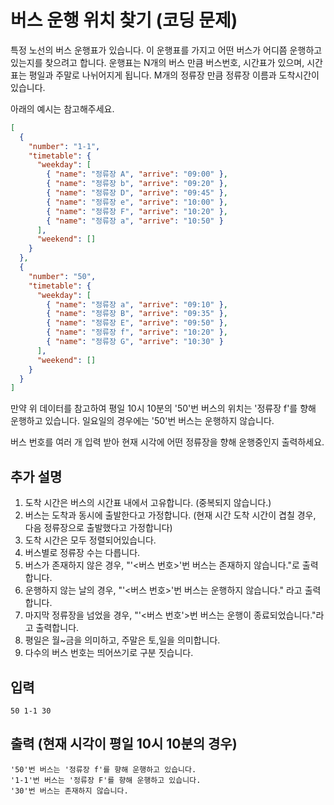 # 버스 운행 위치 찾기 (코딩 문제)

특정 노선의 버스 운행표가 있습니다. 이 운행표를 가지고 어떤 버스가 어디쯤 운행하고 있는지를 찾으려고 합니다.
운행표는 N개의 버스 만큼 버스번호, 시간표가 있으며, 시간표는 평일과 주말로 나뉘어지게 됩니다. M개의 정류장 만큼 정류장 이름과 도착시간이 있습니다.

아래의 예시는 참고해주세요.

```json
[
  {
    "number": "1-1",
    "timetable": {
      "weekday": [
        { "name": "정류장 A", "arrive": "09:00" },
        { "name": "정류장 b", "arrive": "09:20" },
        { "name": "정류장 D", "arrive": "09:45" },
        { "name": "정류장 e", "arrive": "10:00" },
        { "name": "정류장 F", "arrive": "10:20" },
        { "name": "정류장 a", "arrive": "10:50" }
      ],
      "weekend": []
    }
  },
  {
    "number": "50",
    "timetable": {
      "weekday": [
        { "name": "정류장 a", "arrive": "09:10" },
        { "name": "정류장 B", "arrive": "09:35" },
        { "name": "정류장 E", "arrive": "09:50" },
        { "name": "정류장 f", "arrive": "10:20" },
        { "name": "정류장 G", "arrive": "10:30" }
      ],
      "weekend": []
    }
  }
]
```

만약 위 데이터를 참고하여 평일 10시 10분의 '50'번 버스의 위치는 '정류장 f'를 향해 운행하고 있습니다.
일요일의 경우에는 '50'번 버스는 운행하지 않습니다.

버스 번호를 여러 개 입력 받아 현재 시각에 어떤 정류장을 향해 운행중인지 출력하세요.

## 추가 설명

1. 도착 시간은 버스의 시간표 내에서 고유합니다. (중복되지 않습니다.)
2. 버스는 도착과 동시에 출발한다고 가정합니다. (현재 시간 도착 시간이 겹칠 경우, 다음 정류장으로 출발했다고 가정합니다)
3. 도착 시간은 모두 정렬되어있습니다.
4. 버스별로 정류장 수는 다릅니다.
5. 버스가 존재하지 않은 경우, "'<버스 번호>'번 버스는 존재하지 않습니다."로 출력합니다.
6. 운행하지 않는 날의 경우, "'<버스 번호>'번 버스는 운행하지 않습니다." 라고 출력합니다.
7. 마지막 정류장을 넘었을 경우, "'<버스 번호'>번 버스는 운행이 종료되었습니다."라고 출력합니다.
8. 평일은 월~금을 의미하고, 주말은 토,일을 의미합니다.
9. 다수의 버스 번호는 띄어쓰기로 구분 짓습니다.

## 입력

```
50 1-1 30
```

## 출력 (현재 시각이 평일 10시 10분의 경우)

```
'50'번 버스는 '정류장 f'를 향해 운행하고 있습니다.
'1-1'번 버스는 '정류장 F'를 향해 운행하고 있습니다.
'30'번 버스는 존재하지 않습니다.
```
